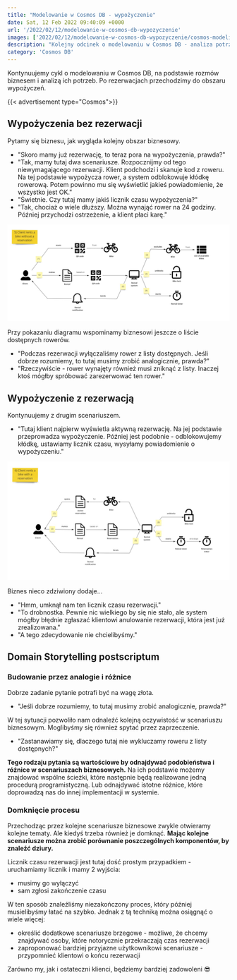 ```yaml
---
title: "Modelowanie w Cosmos DB - wypożyczenie"
date: Sat, 12 Feb 2022 09:40:09 +0000
url: '/2022/02/12/modelowanie-w-cosmos-db-wypozyczenie'
images: ['2022/02/12/modelowanie-w-cosmos-db-wypozyczenie/cosmos-modeling.jpg']
description: "Kolejny odcinek o modelowaniu w Cosmos DB - analiza potrzeb w obszarze wypożyczeń"
category: 'Cosmos DB'
---
```


Kontynuujemy cykl o modelowaniu w Cosmos DB, na podstawie rozmów biznesem i analizą ich potrzeb. Po rezerwacjach przechodzimy do obszaru wypożyczeń.

{{< advertisement type="Cosmos">}}

## Wypożyczenia bez rezerwacji

Pytamy się biznesu, jak wygląda kolejny obszar biznesowy.

- "Skoro mamy już rezerwację, to teraz pora na wypożyczenia, prawda?"
- "Tak, mamy tutaj dwa scenariusze. Rozpocznijmy od tego niewymagającego rezerwacji. Klient podchodzi i skanuje kod z roweru. Na tej podstawie wypożycza rower, a system odblokowuje kłódkę rowerową. Potem powinno mu się wyświetlić jakieś powiadomienie, że wszystko jest OK."
- "Świetnie. Czy tutaj mamy jakiś licznik czasu wypożyczenia?"
- "Tak, chociaż o wiele dłuższy. Można wynająć rower na 24 godziny. Później przychodzi ostrzeżenie, a klient płaci karę."

[![](rent-without-bike.jpg)](rent-without-bike.jpg)

Przy pokazaniu diagramu wspominamy biznesowi jeszcze o liście dostępnych rowerów.

- "Podczas rezerwacji wyłączaliśmy rower z listy dostępnych. Jeśli dobrze rozumiemy, to tutaj musimy zrobić analogicznie, prawda?"
- "Rzeczywiście - rower wynajęty również musi zniknąć z listy. Inaczej ktoś mógłby spróbować zarezerwować ten rower."

## Wypożyczenie z rezerwacją

Kontynuujemy z drugim scenariuszem.

- "Tutaj klient najpierw wyświetla aktywną rezerwację. Na jej podstawie przeprowadza wypożyczenie. Później jest podobnie - odblokowujemy kłódkę, ustawiamy licznik czasu, wysyłamy powiadomienie o wypożyczeniu."

[![](rent-with-bike.jpg)](rent-with-bike.jpg)

Biznes nieco zdziwiony dodaje...
- "Hmm, umknął nam ten licznik czasu rezerwacji."
- "To drobnostka. Pewnie nic wielkiego by się nie stało, ale system mógłby błędnie zgłaszać klientowi anulowanie rezerwacji, która jest już zrealizowana."
- "A tego zdecydowanie nie chcielibyśmy."

## Domain Storytelling postscriptum 

### Budowanie przez analogie i różnice

Dobrze zadanie pytanie potrafi być na wagę złota.

- "Jeśli dobrze rozumiemy, to tutaj musimy zrobić analogicznie, prawda?"

W tej sytuacji pozwoliło nam odnaleźć kolejną oczywistość w scenariuszu biznesowym. Moglibyśmy się również spytać przez zaprzeczenie.

- "Zastanawiamy się, dlaczego tutaj nie wykluczamy roweru z listy dostępnych?"

**Tego rodzaju pytania są wartościowe by odnajdywać podobieństwa i różnice w scenariuszach biznesowych.** Na ich podstawie możemy znajdować wspólne ścieżki, które następnie będą realizowane jedną procedurą programistyczną.
Lub odnajdywać istotne różnice, które doprowadzą nas do innej implementacji w systemie.

### Domknięcie procesu

Przechodząc przez kolejne scenariusze biznesowe zwykle otwieramy kolejne tematy. Ale kiedyś trzeba również je domknąć. **Mając kolejne scenariusze można zrobić porównanie poszczególnych komponentów, by znaleźć dziury.**

Licznik czasu rezerwacji jest tutaj dość prostym przypadkiem - uruchamiamy licznik i mamy 2 wyjścia:

- musimy go wyłączyć
- sam zgłosi zakończenie czasu

W ten sposób znaleźliśmy niezakończony proces, który później musielibyśmy łatać na szybko. Jednak z tą techniką można osiągnąć o wiele więcej:

- określić dodatkowe scenariusze brzegowe - możliwe, że chcemy znajdywać osoby, które notorycznie przekraczają czas rezerwacji
- zaproponować bardziej przyjazne użytkownikowi scenariusze - przypomnieć klientowi o końcu rezerwacji

Zarówno my, jak i ostateczni klienci, będziemy bardziej zadowoleni 😎